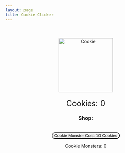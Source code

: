 ```yaml
---
layout: page
title: Cookie Clicker
---
```


<!-- Cookie Clicker Game html -->

<div style="text-align: center; margin-top: 50px;">
    <!-- Cookie Image -->
    <img id="cookie" src="{{site.baseurl}}/images/cookie.png" alt="Cookie" style="width: 170px; height: 170px; cursor: pointer;">
    <!-- Display Score -->
    <div id="score" style="font-size: 24px; margin-top: 20px;">Cookies: 0</div>
    <!-- Shop -->
    <div>
        <h3>Shop:</h3>
        <br>
        <!-- Button to purchase Cookie Monsters -->
        <button id="helper" style="border-radius: 10px; cursor: pointer;">
            Cookie Monster
            Cost: 10 Cookies
        </button>
        <br>
        <!-- Displays Number of Cookie Monsters -->
        <p id="helperNum"> Cookie Monsters: 0</p>
    </div>
</div>
<!-- Audio for Cookie Eating Noise-->
<audio id="clickSound" src="{{site.baseurl}}/audio/cookiecrunch.mp3">


<!-- Cookie Clicker Game -->
<script>
    //define variables
    let score = 0;
    let helperValue = 0;
    const clickSound = document.getElementById('clickSound');

    //Buy a Cookie Monster from the Shop
    document.getElementById('helper').addEventListener('click', function() {
        if (score >=10) {
            helperValue += 1;
            score -= 10;
            document.getElementById('helperNum').textContent = "Cookie Monsters: " + helperValue;
            document.getElementById('score').textContent = 'Cookies: ' + score;

        }
    })

    //Click the Cookie to gain one
    document.getElementById('cookie').addEventListener('click', function() {
        score+=1;
        document.getElementById('score').textContent = 'Cookies: ' + score;

        //play the cookie eating noise
        clickSound.play()
    });

    //Cookie Monsters each add a cookie one per second
    setInterval(function(){
        score += helperValue;
        document.getElementById('score').textContent = 'Cookies: ' + score;
    }, 1000)
</script>
